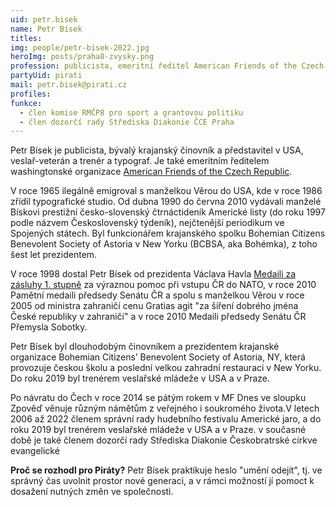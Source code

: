 ```yaml
---
uid: petr.bisek
name: Petr Bísek
titles:
img: people/petr-bisek-2022.jpg
heroImg: posts/praha8-zvysky.png
profession: publicista, emeritní ředitel American Friends of the Czech republic
partyUid: pirati
mail: petr.bisek@pirati.cz
profiles:
funkce:
  - člen komise RMČP8 pro sport a grantovou politiku
  - člen dozorčí rady Střediska Diakonie ČCE Praha
---
```


Petr Bísek je publicista, bývalý krajanský činovník a představitel v USA, veslař-veterán a trenér a typograf. Je také emeritním ředitelem washingtonské organizace [American Friends of the Czech Republic](https://www.afocr.org/).

V roce 1965 ilegálně emigroval s manželkou Věrou do USA, kde v roce 1986 zřídil typografické studio. Od dubna 1990 do června 2010 vydávali manželé Bískovi prestižní česko-slovenský čtrnáctideník Americké listy (do roku 1997 podle názvem Československý týdeník), nejčtenější periodikum ve Spojených státech. Byl funkcionářem krajanského spolku Bohemian Citizens Benevolent Society of Astoria v New Yorku (BCBSA, aka Bohémka), z toho šest let prezidentem.

V roce 1998 dostal Petr Bísek od prezidenta Václava Havla [Medaili za zásluhy 1. stupně](https://www.hrad.cz/cs/ceska-republika/statni-vyznamenani/medaile-za-zasluhy/seznam-vyznamenanych) za výraznou pomoc při vstupu ČR do NATO, v roce 2010 Pamětní medaili předsedy Senátu ČR a spolu s manželkou Věrou v roce 2005 od ministra zahraničí cenu Gratias agit "za šíření dobrého jména České republiky v zahraničí" a v roce 2010 Medaili předsedy Senátu ČR Přemysla Sobotky. 

Petr Bísek byl dlouhodobým činovníkem a prezidentem krajanské organizace Bohemian Citizens’ Benevolent Society of Astoria, NY, která provozuje českou školu a poslední velkou zahradní restauraci v New Yorku. Do roku 2019 byl trenérem veslařské mládeže v USA a v Praze.

Po návratu do Čech v roce 2014 se pátým rokem v MF Dnes ve sloupku Zpověď věnuje různým námětům z veřejného i soukromého života.V letech 2006 až 2022 členem správní rady hudebního festivalu Americké jaro, a do roku 2019 byl trenérem veslařské mládeže v USA a v Praze. v současné době je také členem dozorčí rady Střediska Diakonie Českobratrské církve evangelické

**Proč se rozhodl pro Piráty?** Petr Bísek praktikuje heslo "umění odejít", tj. ve správný čas uvolnit prostor nové generaci, a v rámci možností jí pomoct k dosažení nutných změn ve společnosti.



